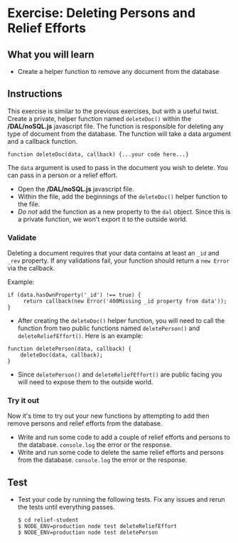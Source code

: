 # Exercise: Deleting Persons and Relief Efforts

## What you will learn

- Create a helper function to remove any document from the database

## Instructions

This exercise is similar to the previous exercises, but with a useful twist.  Create a private, helper function named `deleteDoc()` within the **/DAL/noSQL.js** javascript file.  The function is responsible for deleting any type of document from the database. The function will take a data argument and a callback function.

```
function deleteDoc(data, callback) {...your code here...}
```

The `data` argument is used to pass in the document you wish to delete.   You can pass in a person or a relief effort.

- Open the **/DAL/noSQL.js** javascript file.
- Within the file, add the beginnings of the `deleteDoc()` helper function to the file.
- _Do not_ add the function as a new property to the `dal` object.  Since this is a private function, we won't export it to the outside world.

### Validate

Deleting a document requires that your data contains at least an `_id` and `_rev` property.  If any validations fail, your function should return a `new Error` via the callback.

Example:

```
if (data.hasOwnProperty('_id') !== true) {
     return callback(new Error('400Missing _id property from data'));
}
```

- After creating the `deleteDoc()` helper function, you will need to call the function from two public functions named `deletePerson()` and `deleteReliefEffort()`.  Here is an example:

```
function deletePerson(data, callback) {
    deleteDoc(data, callback);
}
```
- Since `deletePerson()` and `deleteReliefEffort()` are public facing you will need to expose them to the outside world.

### Try it out

Now it's time to try out your new functions by attempting to add then remove persons and relief efforts from the database.  

- Write and run some code to add a couple of relief efforts and persons to the database.  `console.log` the error or the response.
- Write and run some code to delete the same relief efforts and persons from the database.  `console.log` the error or the response.

## Test
- Test your code by running the following tests.  Fix any issues and rerun the tests until everything passes.  

   ```
   $ cd relief-student
   $ NODE_ENV=production node test deleteReliefEffort
   $ NODE_ENV=production node test deletePerson
   ```
